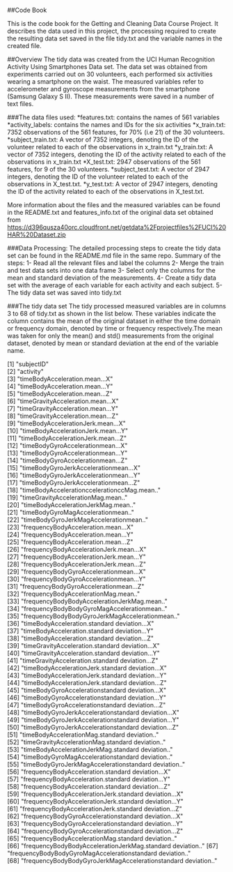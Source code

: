 ##Code Book

This is the code book for the Getting and Cleaning Data Course Project. It describes the data used in this project, the processing required to create the resulting data set saved in the file tidy.txt and the variable names in the created file.

##Overview
The tidy data was created from the UCI Human Recognition Activity Using Smartphones Data set. The data set was obtained from experiments carried out on 30 volunteers, each performed six activities wearing a smartphone on the waist.
The measured variables refer to accelerometer and gyroscope measurements from the smartphone (Samsung Galaxy S II). These measurements were saved in a number of text files.

###The data files used:
*features.txt: contains the names of 561 variables
*activity_labels: contains the names and IDs for the six activities
*x_train.txt: 7352 observations of the 561 features, for 70% (i.e 21) of the 30 volunteers.
*subject_train.txt: A vector of 7352 integers, denoting the ID of the volunteer related to each of the observations in x_train.txt
*y_train.txt: A vector of 7352 integers, denoting the ID of the activity related to each of the observations in x_train.txt
*X_test.txt: 2947 observations of the 561 features, for 9 of the 30 volunteers.
*subject_test.txt: A vector of 2947 integers, denoting the ID of the volunteer related to each of the observations in X_test.txt.
*y_test.txt: A vector of 2947 integers, denoting the ID of the activity related to each of the observations in X_test.txt.

More information about the files and the measured variables can be found in the README.txt and features_info.txt of the original data set obtained from https://d396qusza40orc.cloudfront.net/getdata%2Fprojectfiles%2FUCI%20HAR%20Dataset.zip 

###Data Processing:
The detailed processing steps to create the tidy data set can be found in the README.md file in the same repo.
Summary of the steps:
	1- Read all the relevant files and label the columns
	2- Merge the train and test data sets into one data frame
	3- Select only the columns for the mean and standard deviation of the measurements.
	4- Create a tidy data set  with the average of each variable for each activity and each subject.
	5- The tidy data set was saved into tidy.txt

###The tidy data set
The tidy processed measured variables are in columns 3 to 68 of tidy.txt as shown in the list below. These variables  indicate the column contains the mean of the original dataset  in either the time domain or frequency domain, denoted by time or frequency respectively.The mean was taken for only the mean() and std() measurements from the original dataset, denoted by mean or standard deviation at the end of the variable name.

[1] "subjectID"                                                              
 [2] "activity"                                                               
 [3] "timeBodyAcceleration.mean...X"                             
 [4] "timeBodyAcceleration.mean...Y"                             
 [5] "timeBodyAcceleration.mean...Z"                             
 [6] "timeGravityAcceleration.mean...X"                          
 [7] "timeGravityAcceleration.mean...Y"                          
 [8] "timeGravityAcceleration.mean...Z"                          
 [9] "timeBodyAccelerationJerk.mean...X"                         
[10] "timeBodyAccelerationJerk.mean...Y"                         
[11] "timeBodyAccelerationJerk.mean...Z"                         
[12] "timeBodyGyroAccelerationmean...X"                            
[13] "timeBodyGyroAccelerationmean...Y"                            
[14] "timeBodyGyroAccelerationmean...Z"                            
[15] "timeBodyGyroJerkAccelerationmean...X"                        
[16] "timeBodyGyroJerkAccelerationmean...Y"                        
[17] "timeBodyGyroJerkAccelerationmean...Z"                        
[18] "timeBodyAccelerationccelerationccMag.mean.."                            
[19] "timeGravityAccelerationMag.mean.."                         
[20] "timeBodyAccelerationJerkMag.mean.."                        
[21] "timeBodyGyroMagAccelerationmean.."                           
[22] "timeBodyGyroJerkMagAccelerationmean.."                       
[23] "frequencyBodyAcceleration.mean...X"                        
[24] "frequencyBodyAcceleration.mean...Y"                        
[25] "frequencyBodyAcceleration.mean...Z"                        
[26] "frequencyBodyAccelerationJerk.mean...X"                    
[27] "frequencyBodyAccelerationJerk.mean...Y"                    
[28] "frequencyBodyAccelerationJerk.mean...Z"                    
[29] "frequencyBodyGyroAccelerationmean...X"                       
[30] "frequencyBodyGyroAccelerationmean...Y"                       
[31] "frequencyBodyGyroAccelerationmean...Z"                       
[32] "frequencyBodyAccelerationMag.mean.."                       
[33] "frequencyBodyBodyAccelerationJerkMag.mean.."               
[34] "frequencyBodyBodyGyroMagAccelerationmean.."                  
[35] "frequencyBodyBodyGyroJerkMagAccelerationmean.."              
[36] "timeBodyAcceleration.standard deviation...X"               
[37] "timeBodyAcceleration.standard deviation...Y"               
[38] "timeBodyAcceleration.standard deviation...Z"               
[39] "timeGravityAcceleration.standard deviation...X"            
[40] "timeGravityAcceleration.standard deviation...Y"            
[41] "timeGravityAcceleration.standard deviation...Z"            
[42] "timeBodyAccelerationJerk.standard deviation...X"           
[43] "timeBodyAccelerationJerk.standard deviation...Y"           
[44] "timeBodyAccelerationJerk.standard deviation...Z"           
[45] "timeBodyGyroAccelerationstandard deviation...X"              
[46] "timeBodyGyroAccelerationstandard deviation...Y"              
[47] "timeBodyGyroAccelerationstandard deviation...Z"              
[48] "timeBodyGyroJerkAccelerationstandard deviation...X"          
[49] "timeBodyGyroJerkAccelerationstandard deviation...Y"          
[50] "timeBodyGyroJerkAccelerationstandard deviation...Z"          
[51] "timeBodyAccelerationMag.standard deviation.."              
[52] "timeGravityAccelerationMag.standard deviation.."           
[53] "timeBodyAccelerationJerkMag.standard deviation.."          
[54] "timeBodyGyroMagAccelerationstandard deviation.."             
[55] "timeBodyGyroJerkMagAccelerationstandard deviation.."         
[56] "frequencyBodyAcceleration.standard deviation...X"          
[57] "frequencyBodyAcceleration.standard deviation...Y"          
[58] "frequencyBodyAcceleration.standard deviation...Z"          
[59] "frequencyBodyAccelerationJerk.standard deviation...X"      
[60] "frequencyBodyAccelerationJerk.standard deviation...Y"      
[61] "frequencyBodyAccelerationJerk.standard deviation...Z"      
[62] "frequencyBodyGyroAccelerationstandard deviation...X"         
[63] "frequencyBodyGyroAccelerationstandard deviation...Y"         
[64] "frequencyBodyGyroAccelerationstandard deviation...Z"         
[65] "frequencyBodyAccelerationMag.standard deviation.."         
[66] "frequencyBodyBodyAccelerationJerkMag.standard deviation.." 
[67] "frequencyBodyBodyGyroMagAccelerationstandard deviation.."    
[68] "frequencyBodyBodyGyroJerkMagAccelerationstandard deviation.."
